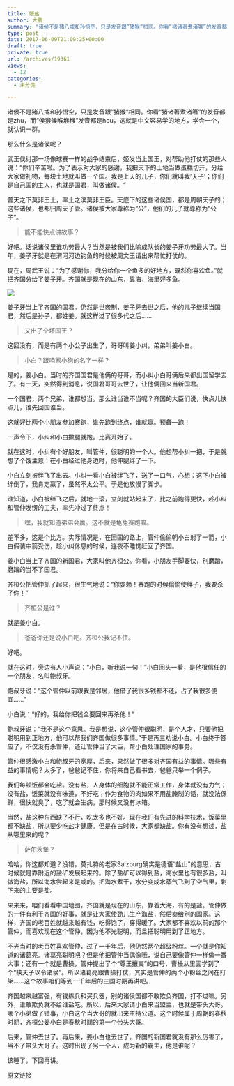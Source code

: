 ```yaml
---
title: 贩盐
author: 大鹏
summary: "诸侯不是猪八戒和孙悟空，只是发音跟”猪猴“相同。你看“猪诸著煮渚箸”的发音都是zhu，而“侯猴候喉堠糇”发音都是hou，这就是中文容易学的地方，学会一个，就认识一群。"
type: post
date: 2017-06-09T21:09:25+00:00
draft: true
private: true
url: /archives/19361
views:
  - 12
categories:
  - 未分类

---
```

诸侯不是猪八戒和孙悟空，只是发音跟”猪猴“相同。你看“猪诸著煮渚箸”的发音都是zhu，而“侯猴候喉堠糇”发音都是hou，这就是中文容易学的地方，学会一个，就认识一群。

那么什么是诸侯呢？

武王伐纣那一场像球赛一样的战争结束后，姬发当上国王，对帮助他打仗的那些人说：“你们辛苦啦。为了表示对大家的感谢，我把天下的土地当做蛋糕切开，分给大家做礼物，每块土地就叫做一个国。我是上天的儿子，你们就叫我&#8217;天子&#8217;；你们是自己国的主人，也就是国君，叫做诸侯。“

普天之下莫非王土，率土之滨莫非王臣。天底下的这些诸侯国，都是周朝天子的；这些诸侯，也都归周天子管。诸侯被大家尊称为“公”，他们的儿子就尊称为“公子”。

> 能不能快点讲故事？

好吧。话说诸侯里谁功劳最大？当然是被我们比喻成队长的姜子牙功劳最大了。当年，姜子牙就是在渭河河边钓鱼的时候被周文王请出来帮忙打仗的。

现在，周武王说：“为了感谢你，我分给你一个鱼多的好地方，既然你喜欢鱼。”就把齐国分给了姜子牙。齐国就是现在的山东，靠海，海里好多鱼。

![][1]

姜子牙当上了齐国的国君。仍然是世袭制，姜子牙去世之后，他的儿子继续当国君，然后是孙子，都姓姜。就这样过了很多代之后&#8230;&#8230;

> 又出了个坏国王？

这回没有，而是有两个小公子出生了，哥哥叫姜小纠，弟弟叫姜小白。

> 小白？跟咱家小狗的名字一样？

是的，姜小白。当时的齐国国君是他俩的哥哥，而小纠小白哥俩后来都出国留学去了。有一天，突然得到消息，说国君哥哥去世了，让他俩回来当新国君。

一个国君，两个兄弟，谁都想当。那么谁当谁不当呢？齐国的大臣们说，快点儿快点儿，谁先回国谁当。

这就好比两个小朋友参加赛跑，谁先跑到终点，谁就赢。预备&#8212;跑！

一声令下，小纠和小白撒腿就跑。比赛开始了。

就在这时，小纠有个好朋友，叫管仲，很聪明的一个人。他想帮小纠一把，于是就想了个馊主意：在小白经过他身边时，他伸腿绊了一下。

小白立刻被绊飞了出去。小纠一看小白被绊飞了，送了一口气，心想：这下小白被绊倒了，我肯定赢了，虽然不太公平。于是他放慢了脚步。

谁知道，小白被绊飞之后，就地一滚，立刻就站起来了，比之前跑得更快，趁小纠和管仲发愣的工夫，率先冲过了终点！

> 嘿，我就知道弟弟会赢。这不就是龟兔赛跑嘛。

差不多，这是个比方。实际情况是，在回国的路上，管仲偷偷朝小白射了一箭，小白假装中箭受伤，趁小纠休息的时候，连夜不睡觉赶回了齐国。

姜小白当上了齐国的新国君，大家叫他齐桓公。你看，小朋友手脚要快，别磨蹭，磨蹭的当不了国君。

齐桓公把管仲抓了起来，很生气地说：“你耍赖！赛跑的时候偷偷使绊子，我要杀了你！”

> 齐桓公是谁？

就是姜小白。

> 爸爸你还是说小白吧。齐桓公我记不住。

好吧。

就在这时，旁边有人小声说：“小白，听我说一句！”小白回头一看，是他很信任的一个朋友，名叫鲍叔牙。

鲍叔牙说：“这个管仲以前跟我是邻居，他借了我很多钱都不还，占了我很多便宜&#8230;&#8230;”

小白说：“好的，我给你把钱全要回来再杀他！”

鲍叔牙说：“我不是这个意思。我是想说，这个管仲很聪明，是个人才，只要他把聪明用到正地方，他可以帮我们齐国做很多事情。”于是再三劝说小白。小白终于答应了，不仅没有杀管仲，还让管仲当了大臣，帮小白处理国家的事务。

管仲很感激小白和鲍叔牙的宽厚，后来，果然做了很多对齐国有益的事情。哪些有益的事情呢？太多了，爸爸记不住，你将来自己看书去，爸爸只举一个例子。

我们每顿饭都会吃盐。没有盐，人身体的细胞就不能正常工作，身体就没有力气；没有盐，饭菜就没有味道，不好吃；作为食物的肉如果不用盐腌制的话，就没法保鲜，很快就臭了，吃了就会生病，那时候又没有冰箱。

当然，盐这种东西缺了不行，吃太多也不好。现在我们有先进的科学技术，饭菜里都不缺盐，所以要少吃盐才健康。但是在古时候，大家都缺盐。你有没有想过，盐从哪里来的呢？

> 萨尔茨堡？

哈哈，你这都知道？没错，莫扎特的老家Salzburg确实是德语“盐山”的意思，古时候就是靠附近的盐矿发展起来的。除了盐矿可以得到盐，海水里也有很多盐，叫做海盐，所以海水尝起来是咸的。把海水煮干，水分变成水蒸气飞到了空气里，剩下来的主要是盐。

来来来，咱们看看中国地图，齐国就是现在的山东，靠着大海，有的是盐。管仲做的一件有利于齐国的好事，就是让大家使劲儿生产海盐，然后卖给别的国家。这样，齐国的老百姓就越来越有钱，吃得饱了，穿得暖了。大家都不喜欢以前的那个管仲，而喜欢现在这个管仲，因为他不光聪明，而且把聪明用到了正地方。

不光当时的老百姓喜欢管仲，过了一千年后，他仍然两个超级粉丝。一个就是你知道的诸葛亮。诸葛亮聪明吧？但是他把管仲当偶像哦，说自己要像管仲一样做一番大事；还有一个就是曹操，管仲提出了个“尊王攘夷”的口号，曹操从里面学到了个“挟天子以令诸侯”。所以诸葛亮跟曹操打仗，其实是管仲的两个小粉丝之间在打架&#8230;&#8230;这个故事咱们等到一千年后的三国时期再讲吧。

齐国越来越富强，有钱练兵和买兵器，别的诸侯国都不敢欺负齐国，打不过嘛。另外，谁敢欺负就不给谁盐吃。所以，后来大家请小白来当盟主，也就是带头大哥。哪个小弟做了错事，小白这个当大哥的就出来主持公道。这个时候属于周朝的春秋时期，齐桓公姜小白是春秋时期的第一个带头大哥。

后来，管仲去世了。再后来，姜小白也去世了。齐国的新国君就没有那么厉害了，当不了带头大哥了。这时出现了另一个人，成为新的霸主，他是谁呢？

该睡了，下回再讲。

 [1]: http://i.epochtimes.com/assets/uploads/2016/01/1409061313322158-600x400.jpg

[原文链接](http://dapengde.com/archives/19361)

